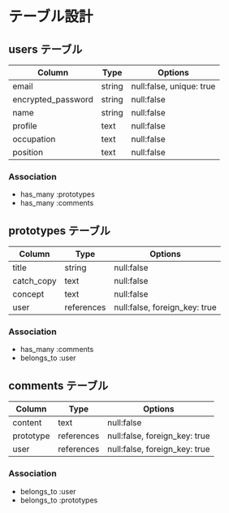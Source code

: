 # テーブル設計

## users テーブル

| Column             | Type   | Options                  |
| ------------------ | ------ | ------------------------ |
| email              | string | null:false, unique: true |
| encrypted_password | string | null:false               |
| name               | string | null:false               |
| profile            | text   | null:false               |
| occupation         | text   | null:false               |
| position           | text   | null:false               |

### Association

- has_many :prototypes
- has_many :comments

## prototypes テーブル

| Column     | Type       | Options                       |
| ---------- | ---------- | ----------------------------- |
| title      | string     | null:false                    |
| catch_copy | text       | null:false                    |
| concept    | text       | null:false                    |
| user       | references | null:false, foreign_key: true |

### Association

- has_many :comments
- belongs_to :user

## comments テーブル

| Column    | Type       | Options                       |
| --------- | ---------- | ----------------------------- |
| content   | text       | null:false                    |
| prototype | references | null:false, foreign_key: true |
| user      | references | null:false, foreign_key: true |

### Association

- belongs_to :user
- belongs_to :prototypes
